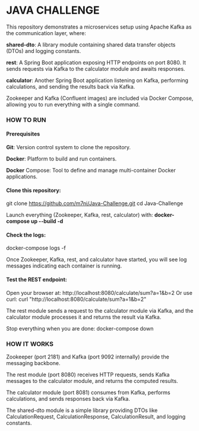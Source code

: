 # JAVA CHALLENGE

This repository demonstrates a microservices setup using Apache Kafka as the communication layer, where:

**shared-dto**: A library module containing shared data transfer objects (DTOs) and logging constants.

**rest**: A Spring Boot application exposing HTTP endpoints on port 8080. It sends requests via Kafka to the calculator module and awaits responses.

**calculator**: Another Spring Boot application listening on Kafka, performing calculations, and sending the results back via Kafka.

Zookeeper and Kafka (Confluent images) are included via Docker Compose, allowing you to run everything with a single command.

### HOW TO RUN

#### Prerequisites
**Git**: Version control system to clone the repository.

**Docker**: Platform to build and run containers.

**Docker** Compose: Tool to define and manage multi-container Docker applications.

#### Clone this repository:
git clone https://github.com/m7ni/Java-Challenge.git
cd Java-Challenge

Launch everything (Zookeeper, Kafka, rest, calculator) with:
**docker-compose up --build -d**

#### Check the logs:
docker-compose logs -f

Once Zookeeper, Kafka, rest, and calculator have started, you will see log messages indicating each container is running.

#### Test the REST endpoint:
Open your browser at: http://localhost:8080/calculate/sum?a=1&b=2 Or use curl: curl "http://localhost:8080/calculate/sum?a=1&b=2"

The rest module sends a request to the calculator module via Kafka, and the calculator module processes it and returns the result via Kafka.

Stop everything when you are done:
docker-compose down

### HOW IT WORKS

Zookeeper (port 2181) and Kafka (port 9092 internally) provide the messaging backbone.

The rest module (port 8080) receives HTTP requests, sends Kafka messages to the calculator module, and returns the computed results.

The calculator module (port 8081) consumes from Kafka, performs calculations, and sends responses back via Kafka.

The shared-dto module is a simple library providing DTOs like CalculationRequest, CalculationResponse, CalculationResult, and logging constants.
